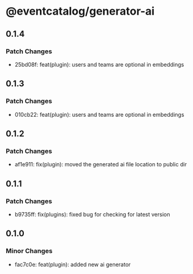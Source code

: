 # @eventcatalog/generator-ai

## 0.1.4

### Patch Changes

- 25bd08f: feat(plugin): users and teams are optional in embeddings

## 0.1.3

### Patch Changes

- 010cb22: feat(plugin): users and teams are optional in embeddings

## 0.1.2

### Patch Changes

- af1e911: fix(plugin): moved the generated ai file location to public dir

## 0.1.1

### Patch Changes

- b9735ff: fix(plugins): fixed bug for checking for latest version

## 0.1.0

### Minor Changes

- fac7c0e: feat(plugin): added new ai generator
